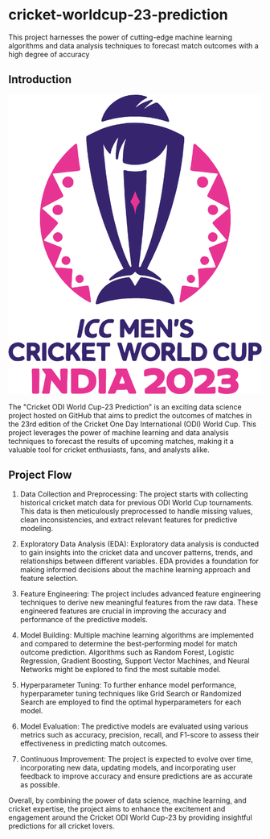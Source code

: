 # cricket-worldcup-23-prediction
This project harnesses the power of cutting-edge machine learning algorithms and data analysis techniques to forecast match outcomes with a high degree of accuracy
## Introduction 
<img src="2023_CWC_Logo.png?raw=true"/>

The "Cricket ODI World Cup-23 Prediction" is an exciting data science project hosted on GitHub that aims to predict the outcomes of matches in the 23rd edition of the Cricket One Day International (ODI) World Cup. This project leverages the power of machine learning and data analysis techniques to forecast the results of upcoming matches, making it a valuable tool for cricket enthusiasts, fans, and analysts alike.

## Project Flow

1. Data Collection and Preprocessing: The project starts with collecting historical cricket match data for previous ODI World Cup 
   tournaments. This data is then meticulously preprocessed to handle missing values, clean inconsistencies, and extract relevant 
   features for predictive modeling.

2. Exploratory Data Analysis (EDA): Exploratory data analysis is conducted to gain insights into the cricket data and uncover patterns, 
   trends, and relationships between different variables. EDA provides a foundation for making informed decisions about the machine 
   learning approach and feature selection.

3. Feature Engineering: The project includes advanced feature engineering techniques to derive new meaningful features from the raw data. 
   These engineered features are crucial in improving the accuracy and performance of the predictive models.

4. Model Building: Multiple machine learning algorithms are implemented and compared to determine the best-performing model for match 
   outcome prediction. Algorithms such as Random Forest, Logistic Regression, Gradient Boosting, Support Vector Machines, and Neural 
   Networks might be explored to find the most suitable model.

5. Hyperparameter Tuning: To further enhance model performance, hyperparameter tuning techniques like Grid Search or Randomized Search 
   are employed to find the optimal hyperparameters for each model.

6. Model Evaluation: The predictive models are evaluated using various metrics such as accuracy, precision, recall, and F1-score to 
   assess their effectiveness in predicting match outcomes.

7. Continuous Improvement: The project is expected to evolve over time, incorporating new data, updating models, and incorporating user 
   feedback to improve accuracy and ensure predictions are as accurate as possible.

Overall, by combining the power of data science, machine learning, and cricket expertise, the project aims to enhance the excitement and engagement around the Cricket ODI World Cup-23 by providing insightful predictions for all cricket lovers.




